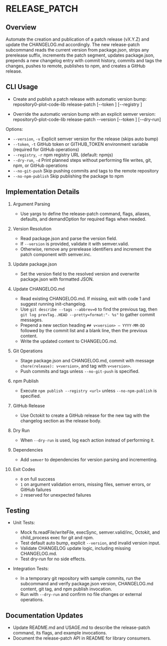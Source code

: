 # RELEASE_PATCH

## Overview
Automate the creation and publication of a patch release (vX.Y.Z) and update the CHANGELOG.md accordingly. The new release-patch subcommand reads the current version from package.json, strips any prerelease suffix, increments the patch segment, updates package.json, prepends a new changelog entry with commit history, commits and tags the changes, pushes to remote, publishes to npm, and creates a GitHub release.

## CLI Usage

- Create and publish a patch release with automatic version bump:
  repository0-plot-code-lib release-patch [--token <token>] [--registry <url>]

- Override the automatic version bump with an explicit semver version:
  repository0-plot-code-lib release-patch --version <version> [--token <token>] [--dry-run]

Options:
- `--version`, `-v`      Explicit semver version for the release (skips auto bump)
- `--token`, `-t`        GitHub token or GITHUB_TOKEN environment variable (required for GitHub operations)
- `--registry`, `-r`     npm registry URL (default: npmjs)
- `--dry-run`, `-d`      Print planned steps without performing file writes, git, npm, or GitHub operations
- `--no-git-push`        Skip pushing commits and tags to the remote repository
- `--no-npm-publish`     Skip publishing the package to npm

## Implementation Details

1. Argument Parsing
   - Use yargs to define the release-patch command, flags, aliases, defaults, and demandOption for required flags when needed.

2. Version Resolution
   - Read package.json and parse the version field.
   - If `--version` is provided, validate it with semver.valid.
   - Otherwise, remove any prerelease identifiers and increment the patch component with semver.inc.

3. Update package.json
   - Set the version field to the resolved version and overwrite package.json with formatted JSON.

4. Update CHANGELOG.md
   - Read existing CHANGELOG.md. If missing, exit with code 1 and suggest running init-changelog.
   - Use `git describe --tags --abbrev=0` to find the previous tag, then `git log prevTag..HEAD --pretty=format:"- %s"` to gather commit messages.
   - Prepend a new section heading `## v<version> – YYYY-MM-DD` followed by the commit list and a blank line, then the previous content.
   - Write the updated content to CHANGELOG.md.

5. Git Operations
   - Stage package.json and CHANGELOG.md, commit with message `chore(release): v<version>`, and tag with `v<version>`.
   - Push commits and tags unless `--no-git-push` is specified.

6. npm Publish
   - Execute `npm publish --registry <url>` unless `--no-npm-publish` is specified.

7. GitHub Release
   - Use Octokit to create a GitHub release for the new tag with the changelog section as the release body.

8. Dry Run
   - When `--dry-run` is used, log each action instead of performing it.

9. Dependencies
   - Add `semver` to dependencies for version parsing and incrementing.

10. Exit Codes
    - `0` on full success
    - `1` on argument validation errors, missing files, semver errors, or GitHub failures
    - `2` reserved for unexpected failures

## Testing

- Unit Tests:
  - Mock fs.readFile/writeFile, execSync, semver.valid/inc, Octokit, and child_process exec for git and npm.
  - Test default auto bump, explicit `--version`, and invalid version input.
  - Validate CHANGELOG update logic, including missing CHANGELOG.md.
  - Test dry-run for no side effects.

- Integration Tests:
  - In a temporary git repository with sample commits, run the subcommand and verify package.json version, CHANGELOG.md content, git tag, and npm publish invocation.
  - Run with `--dry-run` and confirm no file changes or external operations.

## Documentation Updates

- Update README.md and USAGE.md to describe the release-patch command, its flags, and example invocations.
- Document the release-patch API in README for library consumers.
